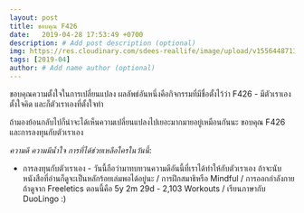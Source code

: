 ```yaml
---
layout: post
title: ขอบคุณ F426
date:   2019-04-28 17:53:49 +0700
description: # Add post description (optional)
img: https://res.cloudinary.com/sdees-reallife/image/upload/v1556448713/highres_418598722.jpg # Add image post (optional)
tags: [2019-04]
author: # Add name author (optional)
---
```

ขอบคุณความตั้งใจในการเปลี่ยนแปลง ผลลัพธ์อันหนึ่งคือกิจกรรมที่มีชื่อตั้งไว้ว่า F426 - มีตัวเราเองตั้งใจคิด และก็ตัวเราเองที่ตั้งใจทำ

ถ้ามองย้อนกลับไปก็น่าจะได้เห็นความเปลี่ยนแปลงไปเยอะมากมายอยู่เหมือนกันนะ ขอบคุณ F426 และการลงทุนกับตัวเราเอง <i class="fa fa-child" style="color:plum"></i>

*ความดี ความมีน้ำใจ การที่ได้ช่วยเหลือใครในวันนี้*:
- การลงทุนกับตัวเราเอง - วันนี้ถือว่ามาทบทวนความดีอันนี้ที่เราได้ทำให้กับตัวเราเอง ถ้าจะนับหนังสือที่อ่านก็ดูจะเป็นหลักร้อยเล่มพอได้อยู่นะ / การฝึกสมาธิหรือ Mindful / การออกกำลังกาย ถ้าดูจาก Freeletics ตอนนี้คือ 5y 2m 29d - 2,103 Workouts / เรียนภาษากับ DuoLingo :)
